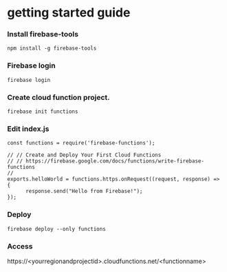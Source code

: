 
# getting started guide

### Install firebase-tools

`npm install -g firebase-tools`

### Firebase login

`firebase login`

### Create cloud function project.

`firebase init functions`

### Edit index.js

```index.js:js
const functions = require('firebase-functions');

// // Create and Deploy Your First Cloud Functions
// // https://firebase.google.com/docs/functions/write-firebase-functions
//
exports.helloWorld = functions.https.onRequest((request, response) => {
      response.send("Hello from Firebase!");
});
```

### Deploy

`firebase deploy --only functions`

### Access

https://\<yourregionandprojectid\>.cloudfunctions.net/\<functionname\>

